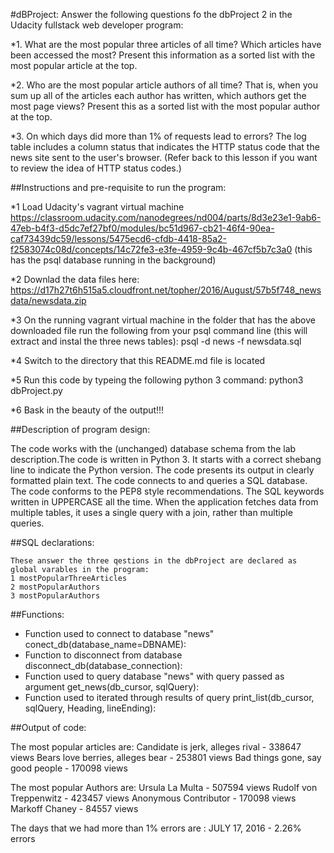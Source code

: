 #dBProject:
 Answer the following questions fo the dbProject 2 in the Udacity fullstack web developer program:

*1. What are the most popular three articles of all time? Which articles have been accessed the most? Present this information as a sorted list with the most popular article at the top.

*2. Who are the most popular article authors of all time? That is, when you sum up all of the articles each author has written, which authors get the most page views? Present this as a sorted list with the most popular author at the top.

*3. On which days did more than 1% of requests lead to errors? The log table includes a column status that indicates the HTTP status code that the news site sent to the user's browser. (Refer back to this lesson if you want to review the idea of HTTP status codes.)



##Instructions and pre-requisite to run the program:

*1    Load Udacity's vagrant virtual machine 
	https://classroom.udacity.com/nanodegrees/nd004/parts/8d3e23e1-9ab6-47eb-b4f3-d5dc7ef27bf0/modules/bc51d967-cb21-46f4-90ea-caf73439dc59/lessons/5475ecd6-cfdb-4418-85a2-f2583074c08d/concepts/14c72fe3-e3fe-4959-9c4b-467cf5b7c3a0
(this has the psql database running in the background) 

*2    Downlad the data files here:
	https://d17h27t6h515a5.cloudfront.net/topher/2016/August/57b5f748_newsdata/newsdata.zip
 
*3    On the running vagrant virtual machine in the folder that has the above downloaded file run the following from your psql command line (this will extract and instal the three news tables):
	psql -d news -f newsdata.sql
 
*4    Switch to the directory that this README.md file is located

*5    Run this code by typeing the following python 3 command:
	python3 dbProject.py

*6    Bask in the beauty of the output!!!



##Description of program design:

The code works with the (unchanged) database schema from the lab description.The code is written in Python 3. It starts with a correct shebang line to indicate the Python version. The code presents its output in clearly formatted plain text. The code connects to and queries a SQL database. The code conforms to the PEP8 style recommendations. The SQL keywords written in UPPERCASE all the time. When the application fetches data from multiple tables, it uses a single query with a join, rather than multiple queries.



##SQL declarations:

	These answer the three qestions in the dbProject are declared as global varables in the program:
	1 mostPopularThreeArticles 
	2 mostPopularAuthors
	3 mostPopularAuthors



##Functions:
 *	Function used to connect to database "news"
		conect_db(database_name=DBNAME):
 *	Function to disconnect from database
		disconnect_db(database_connection):
 *	Function used to query database "news" with query passed as argument
		get_news(db_cursor, sqlQuery):
 *	Function used to iterated through results of query
		print_list(db_cursor, sqlQuery, Heading, lineEnding):



##Output of code:

The most popular articles are: 
Candidate is jerk, alleges rival - 338647 views
Bears love berries, alleges bear - 253801 views
Bad things gone, say good people - 170098 views

The most popular Authors are: 
Ursula La Multa - 507594 views
Rudolf von Treppenwitz - 423457 views
Anonymous Contributor - 170098 views
Markoff Chaney - 84557 views

The days that we had more than 1% errors are : 
JULY      17, 2016 - 2.26% errors

